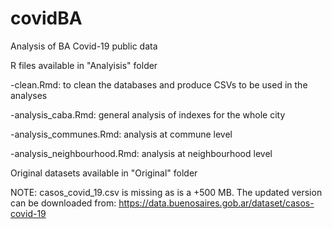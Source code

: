 # covidBA
Analysis of BA Covid-19 public data

R files available in "Analyisis" folder

-clean.Rmd: to clean the databases and produce CSVs to be used in the analyses

-analysis_caba.Rmd: general analysis of indexes for the whole city

-analysis_communes.Rmd: analysis at commune level

-analysis_neighbourhood.Rmd: analysis at neighbourhood level

Original datasets available in "Original" folder

NOTE: casos_covid_19.csv is missing as is a +500 MB. The updated version can be downloaded from: https://data.buenosaires.gob.ar/dataset/casos-covid-19
